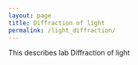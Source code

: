 ```yaml
---
layout: page
title: Diffraction of light
permalink: /light_diffraction/
---
```


This describes lab Diffraction of light